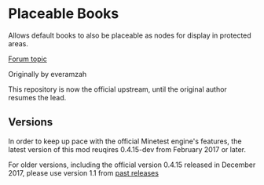 # Placeable Books

Allows default books to also be placeable as nodes for display in protected areas.

[Forum topic](https://forum.minetest.net/viewtopic.php?uid=19412&f=9&t=15214&start=0)

Originally by everamzah

This repository is now the official upstream, until the original author resumes the lead.

## Versions

In order to keep up pace with the official Minetest engine's features, the latest version of this mod reuqires 0.4.15-dev from February 2017 or later.

For older versions, including the official version 0.4.15 released in December 2017, please use version 1.1 from [past releases](https://github.com/taikedz/everamzah-books/releases)
